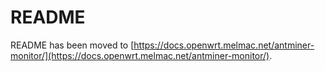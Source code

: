 # README

README has been moved to [https://docs.openwrt.melmac.net/antminer-monitor/](https://docs.openwrt.melmac.net/antminer-monitor/).
